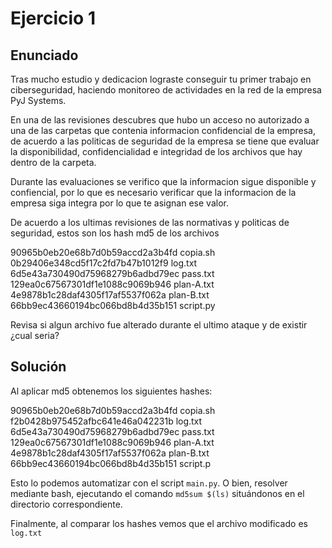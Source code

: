 # Ejercicio 1
## Enunciado
Tras mucho estudio y dedicacion lograste conseguir tu primer trabajo en ciberseguridad, haciendo monitoreo de actividades en la red de la empresa PyJ Systems. 

En una de las revisiones descubres que hubo un acceso no autorizado a una de las carpetas que contenia informacion confidencial de la empresa, de acuerdo a las politicas de seguridad de la empresa se tiene que evaluar la disponibilidad, confidencialidad e integridad de los archivos que hay dentro de la carpeta. 

Durante las evaluaciones se verifico que la informacion sigue disponible y confiencial, por lo que es necesario verificar que la informacion de la empresa siga integra por lo que te asignan ese valor. 

De acuerdo a los ultimas revisiones de las normativas y politicas de seguridad, estos son los hash md5 de los archivos 

90965b0eb20e68b7d0b59accd2a3b4fd  copia.sh \
0b29406e348cd5f17c2fd7b47b1012f9  log.txt \
6d5e43a730490d75968279b6adbd79ec  pass.txt \
129ea0c67567301df1e1088c9069b946  plan-A.txt \
4e9878b1c28daf4305f17af5537f062a  plan-B.txt \
66bb9ec43660194bc066bd8b4d35b151  script.py 

Revisa si algun archivo fue alterado durante el ultimo ataque y de existir ¿cual seria?

## Solución

Al aplicar md5 obtenemos los siguientes hashes:

90965b0eb20e68b7d0b59accd2a3b4fd  copia.sh \
f2b0428b975452afbc641e46a042231b  log.txt \
6d5e43a730490d75968279b6adbd79ec  pass.txt \
129ea0c67567301df1e1088c9069b946  plan-A.txt \
4e9878b1c28daf4305f17af5537f062a  plan-B.txt \
66bb9ec43660194bc066bd8b4d35b151  script.p 

Esto lo podemos automatizar con el script `main.py`. O bien, resolver mediante bash, ejecutando el comando `md5sum $(ls)` situándonos en el directorio correspondiente.

Finalmente, al comparar los hashes vemos que el archivo modificado es `log.txt`
